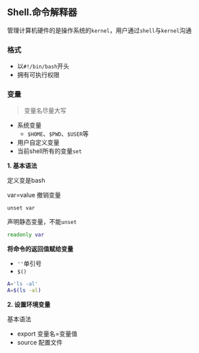 ## Shell.命令解释器

管理计算机硬件的是操作系统的`kernel`，用户通过`shell`与`kernel`沟通

### 格式

- 以`#!/bin/bash`开头
- 拥有可执行权限

### 变量

> 变量名尽量大写

- 系统变量
  - `$HOME`、`$PWD`、`$USER`等
- 用户自定义变量
- 当前shell所有的变量`set`

**1. 基本语法**

定义变是bash

var=value
撤销变量

```是bash
unset var
```
声明静态变量，不能`unset`

```bash
readonly var
```
**将命令的返回值赋给变量**

- `''`单引号
- `$()`

```bash
A='ls -al'
A=$(ls -al)
```
**2. 设置环境变量**

基本语法

- export 变量名=变量值
- source 配置文件
